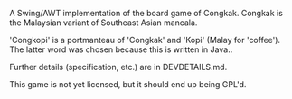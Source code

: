 <!-- This README file is for Github. -->

A Swing/AWT implementation of the board game of Congkak.
Congkak is the Malaysian variant of Southeast Asian mancala.

'Congkopi' is a portmanteau of 'Congkak' and 'Kopi' (Malay for 'coffee').
The latter word was chosen because this is written in Java..

Further details (specification, etc.) are in DEVDETAILS.md.

This game is not yet licensed, but it should end up being GPL'd.
